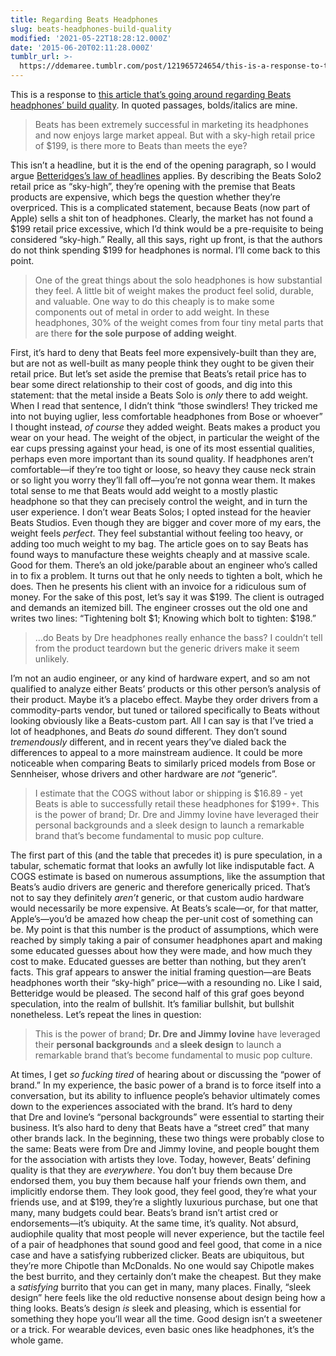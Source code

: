 ```yaml
---
title: Regarding Beats Headphones
slug: beats-headphones-build-quality
modified: '2021-05-22T18:28:12.000Z'
date: '2015-06-20T02:11:28.000Z'
tumblr_url: >-
  https://ddemaree.tumblr.com/post/121965724654/this-is-a-response-to-this-article-thats-going
---
```

This is a response to [this article that’s going around regarding Beats headphones’ build quality](https://medium.com/@BoltVC/how-it-s-made-series-beats-by-dre-154aae384b36). In quoted passages, bolds/italics are mine.

> Beats has been extremely successful in marketing its headphones and now enjoys large market appeal. But with a sky-high retail price of $199, is there more to Beats than meets the eye?

This isn’t a headline, but it is the end of the opening paragraph, so I would argue [Betteridges’s law of headlines](https://en.wikipedia.org/wiki/Betteridge's_law_of_headlines) applies. By describing the Beats Solo2 retail price as “sky-high”, they’re opening with the premise that Beats products are expensive, which begs the question whether they’re overpriced. This is a complicated statement, because Beats (now part of Apple) sells a shit ton of headphones. Clearly, the market has not found a $199 retail price excessive, which I’d think would be a pre-requisite to being considered “sky-high.” Really, all this says, right up front, is that the authors do not think spending $199 for headphones is normal. I’ll come back to this point.

> One of the great things about the solo headphones is how substantial they feel. A little bit of weight makes the product feel solid, durable, and valuable. One way to do this cheaply is to make some components out of metal in order to add weight. In these headphones, 30% of the weight comes from four tiny metal parts that are there **for the sole purpose of adding weight**.

First, it’s hard to deny that Beats feel more expensively-built than they are, but are not as well-built as many people think they ought to be given their retail price. But let’s set aside the premise that Beats’s retail price has to bear some direct relationship to their cost of goods, and dig into this statement: that the metal inside a Beats Solo is _only_ there to add weight. When I read that sentence, I didn’t think “those swindlers! They tricked me into not buying uglier, less comfortable headphones from Bose or whoever” I thought instead, _of course_ they added weight. Beats makes a product you wear on your head. The weight of the object, in particular the weight of the ear cups pressing against your head, is one of its most essential qualities, perhaps even more important than its sound quality. If headphones aren’t comfortable—if they’re too tight or loose, so heavy they cause neck strain or so light you worry they’ll fall off—you’re not gonna wear them. It makes total sense to me that Beats would add weight to a mostly plastic headphone so that they can precisely control the weight, and in turn the user experience. I don’t wear Beats Solos; I opted instead for the heavier Beats Studios. Even though they are bigger and cover more of my ears, the weight feels _perfect_. They feel substantial without feeling too heavy, or adding too much weight to my bag. The article goes on to say Beats has found ways to manufacture these weights cheaply and at massive scale. Good for them. There’s an old joke/parable about an engineer who’s called in to fix a problem. It turns out that he only needs to tighten a bolt, which he does. Then he presents his client with an invoice for a ridiculous sum of money. For the sake of this post, let’s say it was $199. The client is outraged and demands an itemized bill. The engineer crosses out the old one and writes two lines: “Tightening bolt $1; Knowing which bolt to tighten: $198.”

> …do Beats by Dre headphones really enhance the bass? I couldn’t tell from the product teardown but the generic drivers make it seem unlikely.

I’m not an audio engineer, or any kind of hardware expert, and so am not qualified to analyze either Beats’ products or this other person’s analysis of their product. Maybe it’s a placebo effect. Maybe they order drivers from a commodity-parts vendor, but tuned or tailored specifically to Beats without looking obviously like a Beats-custom part. All I can say is that I’ve tried a lot of headphones, and Beats _do_ sound different. They don’t sound _tremendously_ different, and in recent years they’ve dialed back the differences to appeal to a more mainstream audience. It could be more noticeable when comparing Beats to similarly priced models from Bose or Sennheiser, whose drivers and other hardware are _not_ “generic”.

> I estimate that the COGS without labor or shipping is $16.89 - yet Beats is able to successfully retail these headphones for $199+. This is the power of brand; Dr. Dre and Jimmy Iovine have leveraged their personal backgrounds and a sleek design to launch a remarkable brand that’s become fundamental to music pop culture.

The first part of this (and the table that precedes it) is pure speculation, in a tabular, schematic format that looks an awfully lot like indisputable fact. A COGS estimate is based on numerous assumptions, like the assumption that Beats’s audio drivers are generic and therefore generically priced. That’s not to say they definitely _aren’t_ generic, or that custom audio hardware would necessarily be more expensive. At Beats’s scale—or, for that matter, Apple’s—you’d be amazed how cheap the per-unit cost of something can be. My point is that this number is the product of assumptions, which were reached by simply taking a pair of consumer headphones apart and making some educated guesses about how they were made, and how much they cost to make. Educated guesses are better than nothing, but they aren’t facts. This graf appears to answer the initial framing question—are Beats headphones worth their “sky-high” price—with a resounding no. Like I said, Betteridge would be pleased. The second half of this graf goes beyond speculation, into the realm of bullshit. It’s familiar bullshit, but bullshit nonetheless. Let’s repeat the lines in question:

> This is the power of brand; **Dr. Dre** **and Jimmy Iovine** have leveraged their **personal backgrounds** and **a sleek design** to launch a remarkable brand that’s become fundamental to music pop culture.

At times, I get _so fucking tired_ of hearing about or discussing the “power of brand.” In my experience, the basic power of a brand is to force itself into a conversation, but its ability to influence people’s behavior ultimately comes down to the experiences associated with the brand. It’s hard to deny that Dre and Iovine’s “personal backgrounds” were essential to starting their business. It’s also hard to deny that Beats have a “street cred” that many other brands lack. In the beginning, these two things were probably close to the same: Beats were from Dre and Jimmy Iovine, and people bought them for the association with artists they love. Today, however, Beats’ defining quality is that they are _everywhere_. You don’t buy them because Dre endorsed them, you buy them because half your friends own them, and implicitly endorse them. They look good, they feel good, they’re what your friends use, and at $199, they’re a slightly luxurious purchase, but one that many, many budgets could bear. Beats’s brand isn’t artist cred or endorsements—it’s ubiquity. At the same time, it’s quality. Not absurd, audiophile quality that most people will never experience, but the tactile feel of a pair of headphones that sound good and feel good, that come in a nice case and have a satisfying rubberized clicker. Beats are ubiquitous, but they’re more Chipotle than McDonalds. No one would say Chipotle makes the best burrito, and they certainly don’t make the cheapest. But they make a _satisfying_ burrito that you can get in many, many places. Finally, “sleek design” here feels like the old reductive nonsense about design being how a thing looks. Beats’s design _is_ sleek and pleasing, which is essential for something they hope you’ll wear all the time. Good design isn’t a sweetener or a trick. For wearable devices, even basic ones like headphones, it’s the whole game.
